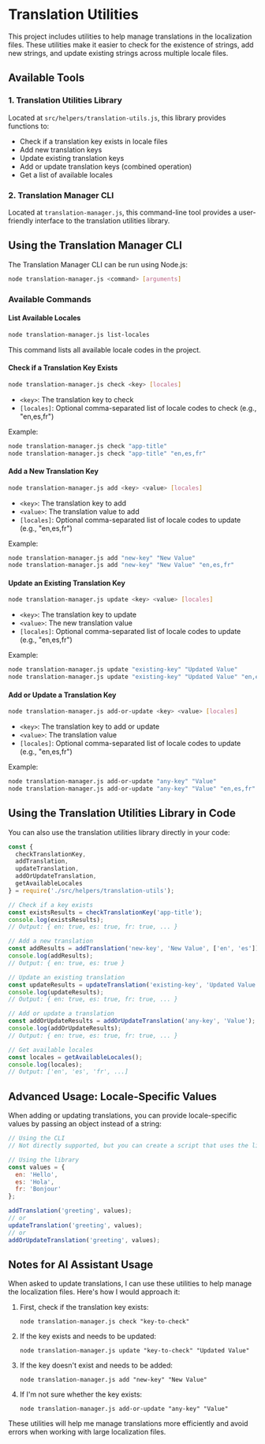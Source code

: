 # Translation Utilities

This project includes utilities to help manage translations in the localization files. These utilities make it easier to check for the existence of strings, add new strings, and update existing strings across multiple locale files.

## Available Tools

### 1. Translation Utilities Library

Located at `src/helpers/translation-utils.js`, this library provides functions to:

- Check if a translation key exists in locale files
- Add new translation keys
- Update existing translation keys
- Add or update translation keys (combined operation)
- Get a list of available locales

### 2. Translation Manager CLI

Located at `translation-manager.js`, this command-line tool provides a user-friendly interface to the translation utilities library.

## Using the Translation Manager CLI

The Translation Manager CLI can be run using Node.js:

```bash
node translation-manager.js <command> [arguments]
```

### Available Commands

#### List Available Locales

```bash
node translation-manager.js list-locales
```

This command lists all available locale codes in the project.

#### Check if a Translation Key Exists

```bash
node translation-manager.js check <key> [locales]
```

- `<key>`: The translation key to check
- `[locales]`: Optional comma-separated list of locale codes to check (e.g., "en,es,fr")

Example:
```bash
node translation-manager.js check "app-title"
node translation-manager.js check "app-title" "en,es,fr"
```

#### Add a New Translation Key

```bash
node translation-manager.js add <key> <value> [locales]
```

- `<key>`: The translation key to add
- `<value>`: The translation value to add
- `[locales]`: Optional comma-separated list of locale codes to update (e.g., "en,es,fr")

Example:
```bash
node translation-manager.js add "new-key" "New Value"
node translation-manager.js add "new-key" "New Value" "en,es,fr"
```

#### Update an Existing Translation Key

```bash
node translation-manager.js update <key> <value> [locales]
```

- `<key>`: The translation key to update
- `<value>`: The new translation value
- `[locales]`: Optional comma-separated list of locale codes to update (e.g., "en,es,fr")

Example:
```bash
node translation-manager.js update "existing-key" "Updated Value"
node translation-manager.js update "existing-key" "Updated Value" "en,es,fr"
```

#### Add or Update a Translation Key

```bash
node translation-manager.js add-or-update <key> <value> [locales]
```

- `<key>`: The translation key to add or update
- `<value>`: The translation value
- `[locales]`: Optional comma-separated list of locale codes to update (e.g., "en,es,fr")

Example:
```bash
node translation-manager.js add-or-update "any-key" "Value"
node translation-manager.js add-or-update "any-key" "Value" "en,es,fr"
```

## Using the Translation Utilities Library in Code

You can also use the translation utilities library directly in your code:

```javascript
const {
  checkTranslationKey,
  addTranslation,
  updateTranslation,
  addOrUpdateTranslation,
  getAvailableLocales
} = require('./src/helpers/translation-utils');

// Check if a key exists
const existsResults = checkTranslationKey('app-title');
console.log(existsResults);
// Output: { en: true, es: true, fr: true, ... }

// Add a new translation
const addResults = addTranslation('new-key', 'New Value', ['en', 'es']);
console.log(addResults);
// Output: { en: true, es: true }

// Update an existing translation
const updateResults = updateTranslation('existing-key', 'Updated Value');
console.log(updateResults);
// Output: { en: true, es: true, fr: true, ... }

// Add or update a translation
const addOrUpdateResults = addOrUpdateTranslation('any-key', 'Value');
console.log(addOrUpdateResults);
// Output: { en: true, es: true, fr: true, ... }

// Get available locales
const locales = getAvailableLocales();
console.log(locales);
// Output: ['en', 'es', 'fr', ...]
```

## Advanced Usage: Locale-Specific Values

When adding or updating translations, you can provide locale-specific values by passing an object instead of a string:

```javascript
// Using the CLI
// Not directly supported, but you can create a script that uses the library

// Using the library
const values = {
  en: 'Hello',
  es: 'Hola',
  fr: 'Bonjour'
};

addTranslation('greeting', values);
// or
updateTranslation('greeting', values);
// or
addOrUpdateTranslation('greeting', values);
```

## Notes for AI Assistant Usage

When asked to update translations, I can use these utilities to help manage the localization files. Here's how I would approach it:

1. First, check if the translation key exists:
   ```
   node translation-manager.js check "key-to-check"
   ```

2. If the key exists and needs to be updated:
   ```
   node translation-manager.js update "key-to-check" "Updated Value"
   ```

3. If the key doesn't exist and needs to be added:
   ```
   node translation-manager.js add "new-key" "New Value"
   ```

4. If I'm not sure whether the key exists:
   ```
   node translation-manager.js add-or-update "any-key" "Value"
   ```

These utilities will help me manage translations more efficiently and avoid errors when working with large localization files.
